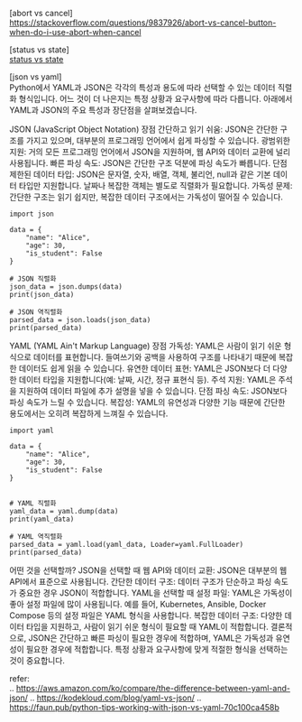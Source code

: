 [abort vs cancel]   
https://stackoverflow.com/questions/9837926/abort-vs-cancel-button-when-do-i-use-abort-when-cancel


[status vs state]  
[status vs state](https://w.cublr.com/programming/different-between-state-status/#:~:text=State%EB%8A%94%20%ED%98%84%EC%9E%AC%20%EC%A7%84%ED%96%89%20%EC%83%81%ED%83%9C,%EC%97%90%20%EC%82%AC%EC%9A%A9%ED%95%9C%EB%8B%A4%EA%B3%A0%20%EB%B3%B4%EB%A9%B4%20%EB%90%98%EA%B2%A0%EB%8B%A4)


[json vs yaml]   
Python에서 YAML과 JSON은 각각의 특성과 용도에 따라 선택할 수 있는 데이터 직렬화 형식입니다. 어느 것이 더 나은지는 특정 상황과 요구사항에 따라 다릅니다. 아래에서 YAML과 JSON의 주요 특성과 장단점을 살펴보겠습니다.

JSON (JavaScript Object Notation)
장점
간단하고 읽기 쉬움: JSON은 간단한 구조를 가지고 있으며, 대부분의 프로그래밍 언어에서 쉽게 파싱할 수 있습니다.
광범위한 지원: 거의 모든 프로그래밍 언어에서 JSON을 지원하며, 웹 API와 데이터 교환에 널리 사용됩니다.
빠른 파싱 속도: JSON은 간단한 구조 덕분에 파싱 속도가 빠릅니다.
단점
제한된 데이터 타입: JSON은 문자열, 숫자, 배열, 객체, 불리언, null과 같은 기본 데이터 타입만 지원합니다. 날짜나 복잡한 객체는 별도로 직렬화가 필요합니다.
가독성 문제: 간단한 구조는 읽기 쉽지만, 복잡한 데이터 구조에서는 가독성이 떨어질 수 있습니다.

```
import json

data = {
    "name": "Alice",
    "age": 30,
    "is_student": False
}

# JSON 직렬화
json_data = json.dumps(data)
print(json_data)

# JSON 역직렬화
parsed_data = json.loads(json_data)
print(parsed_data)
```

YAML (YAML Ain't Markup Language)
장점
가독성: YAML은 사람이 읽기 쉬운 형식으로 데이터를 표현합니다. 들여쓰기와 공백을 사용하여 구조를 나타내기 때문에 복잡한 데이터도 쉽게 읽을 수 있습니다.
유연한 데이터 표현: YAML은 JSON보다 더 다양한 데이터 타입을 지원합니다(예: 날짜, 시간, 정규 표현식 등).
주석 지원: YAML은 주석을 지원하여 데이터 파일에 추가 설명을 넣을 수 있습니다.
단점
파싱 속도: JSON보다 파싱 속도가 느릴 수 있습니다.
복잡성: YAML의 유연성과 다양한 기능 때문에 간단한 용도에서는 오히려 복잡하게 느껴질 수 있습니다.

```
import yaml

data = {
    "name": "Alice",
    "age": 30,
    "is_student": False
}


# YAML 직렬화
yaml_data = yaml.dump(data)
print(yaml_data)

# YAML 역직렬화
parsed_data = yaml.load(yaml_data, Loader=yaml.FullLoader)
print(parsed_data)
```

어떤 것을 선택할까?
JSON을 선택할 때
웹 API와 데이터 교환: JSON은 대부분의 웹 API에서 표준으로 사용됩니다.
간단한 데이터 구조: 데이터 구조가 단순하고 파싱 속도가 중요한 경우 JSON이 적합합니다.
YAML을 선택할 때
설정 파일: YAML은 가독성이 좋아 설정 파일에 많이 사용됩니다. 예를 들어, Kubernetes, Ansible, Docker Compose 등의 설정 파일은 YAML 형식을 사용합니다.
복잡한 데이터 구조: 다양한 데이터 타입을 지원하고, 사람이 읽기 쉬운 형식이 필요할 때 YAML이 적합합니다.
결론적으로, JSON은 간단하고 빠른 파싱이 필요한 경우에 적합하며, YAML은 가독성과 유연성이 필요한 경우에 적합합니다. 특정 상황과 요구사항에 맞게 적절한 형식을 선택하는 것이 중요합니다.

refer:   
.. https://aws.amazon.com/ko/compare/the-difference-between-yaml-and-json/
.. https://kodekloud.com/blog/yaml-vs-json/
.. https://faun.pub/python-tips-working-with-json-vs-yaml-70c100ca458b
